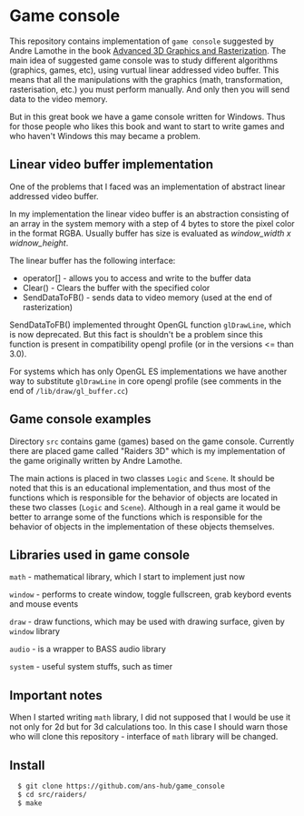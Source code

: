 # Game console

This repository contains implementation of `game console` suggested by Andre Lamothe in the book [Advanced 3D Graphics and Rasterization](http://a.co/6XNNYrD). The main idea of suggested game console was to study different algorithms (graphics, games, etc), using vurtual linear addressed video buffer. This means that all the manipulations with the graphics (math, transformation, rasterisation, etc.) you must perform manually. And only then you will send data to the video memory.

But in this great book we have a game console written for Windows. Thus for those people who likes this book and want to start to write games and who haven't Windows this may became a problem.

## Linear video buffer implementation

One of the problems that I faced was an implementation of abstract linear addressed video buffer.

In my implementation the linear video buffer is an abstraction consisting of an array in the system memory with a step of 4 bytes to store the pixel color in the format RGBA. Usually buffer has size is evaluated as *window_width x widnow_height*.

The linear buffer has the following interface:
- operator[] - allows you to access and write to the buffer data
- Clear() - Clears the buffer with the specified color
- SendDataToFB() - sends data to video memory (used at the end of rasterization)

SendDataToFB() implemented throught OpenGL function `glDrawLine`, which is now deprecated. But this fact is shouldn't be a problem since this function is present in compatibility opengl profile (or in the versions <= than 3.0).

For systems which has only OpenGL ES implementations we have another way to substitute `glDrawLine` in core opengl profile (see comments in the end of `/lib/draw/gl_buffer.cc`)

## Game console examples

Directory `src` contains game (games) based on the game console. Currently there are placed game called "Raiders 3D" which is my implementation of the game originally written by Andre Lamothe.

The main actions is placed in two classes `Logic` and `Scene`. It should be noted that this is an educational implementation, and thus most of the functions which is responsible for the behavior of objects are located in these two classes (`Logic` and `Scene`). Although in a real game it would be better to arrange some of the functions which is responsible for the behavior of objects in the implementation of these objects themselves.

## Libraries used in game console

`math` - mathematical library, which I start to implement just now

`window` - performs to create window, toggle fullscreen, grab keybord events and mouse events

`draw` - draw functions, which may be used with drawing surface, given by `window` library

`audio` - is a wrapper to BASS audio library

`system` - useful system stuffs, such as timer

## Important notes

When I started writing `math` library, I did not supposed that I would be use it not only for 2d but for 3d calculations too. In this case I should warn those who will clone this repository - interface of `math` library will be changed.

## Install

```bash
  $ git clone https://github.com/ans-hub/game_console
  $ cd src/raiders/
  $ make
```